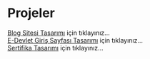# Projeler
<a href="https://hulyacrk.github.io/blog/">Blog Sitesi Tasarımı<a/> için tıklayınız... <br>
<a href="https://hulyacrk.github.io/edevlet/">E-Devlet Giriş Sayfası Tasarımı<a/> için tıklayınız... <br>
<a href="https://hulyacrk.github.io/cevir_sertifika/cevir_sertifika.html">Sertifika Tasarımı<a/> için tıklayınız... <br>
